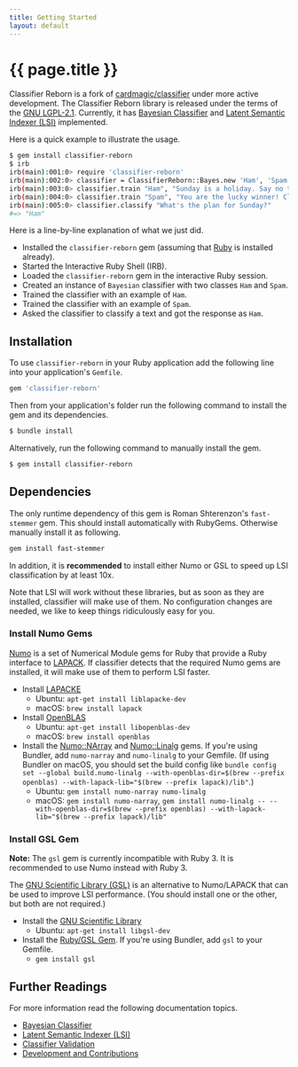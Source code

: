 ```yaml
---
title: Getting Started
layout: default
---
```


# {{ page.title }}

Classifier Reborn is a fork of [cardmagic/classifier](https://github.com/cardmagic/classifier) under more active development.
The Classifier Reborn library is released under the terms of the [GNU LGPL-2.1](https://github.com/jekyll/classifier-reborn/blob/master/LICENSE).
Currently, it has [Bayesian Classifier](https://en.wikipedia.org/wiki/Naive_Bayes_classifier) and [Latent Semantic Indexer (LSI)](https://en.wikipedia.org/wiki/Latent_semantic_analysis) implemented.

Here is a quick example to illustrate the usage.

```bash
$ gem install classifier-reborn
$ irb
irb(main):001:0> require 'classifier-reborn'
irb(main):002:0> classifier = ClassifierReborn::Bayes.new 'Ham', 'Spam'
irb(main):003:0> classifier.train "Ham", "Sunday is a holiday. Say no to work on Sunday!"
irb(main):004:0> classifier.train "Spam", "You are the lucky winner! Claim your holiday prize."
irb(main):005:0> classifier.classify "What's the plan for Sunday?"
#=> "Ham"
```

Here is a line-by-line explanation of what we just did.

* Installed the `classifier-reborn` gem (assuming that [Ruby](https://www.ruby-lang.org/en/) is installed already).
* Started the Interactive Ruby Shell (IRB).
* Loaded the `classifier-reborn` gem in the interactive Ruby session.
* Created an instance of `Bayesian` classifier with two classes `Ham` and `Spam`.
* Trained the classifier with an example of `Ham`.
* Trained the classifier with an example of `Spam`.
* Asked the classifier to classify a text and got the response as `Ham`.

## Installation

To use `classifier-reborn` in your Ruby application add the following line into your application's `Gemfile`.

```ruby
gem 'classifier-reborn'
```

Then from your application's folder run the following command to install the gem and its dependencies.

```bash
$ bundle install
```

Alternatively, run the following command to manually install the gem.

```bash
$ gem install classifier-reborn
```

## Dependencies

The only runtime dependency of this gem is Roman Shterenzon's `fast-stemmer` gem. This should install automatically with RubyGems. Otherwise manually install it as following.

```bash
gem install fast-stemmer
```

In addition, it is **recommended** to install either Numo or GSL to speed up LSI classification by at least 10x.

Note that LSI will work without these libraries, but as soon as they are installed, classifier will make use of them. No configuration changes are needed, we like to keep things ridiculously easy for you.

### Install Numo Gems

[Numo](https://ruby-numo.github.io/narray/) is a set of Numerical Module gems for Ruby that provide a Ruby interface to [LAPACK](http://www.netlib.org/lapack/). If classifier detects that the required Numo gems are installed, it will make use of them to perform LSI faster. 

* Install [LAPACKE](https://www.netlib.org/lapack/lapacke.html)
  * Ubuntu: `apt-get install liblapacke-dev`
  * macOS: `brew install lapack`
* Install [OpenBLAS](https://www.openblas.net/)
  * Ubuntu: `apt-get install libopenblas-dev`
  * macOS: `brew install openblas`
* Install the [Numo::NArray](https://ruby-numo.github.io/narray/) and [Numo::Linalg](https://ruby-numo.github.io/linalg/) gems. If you're using Bundler, add `numo-narray` and `numo-linalg` to your Gemfile. (If using Bundler on macOS, you should set the build config like `bundle config set --global build.numo-linalg --with-openblas-dir=$(brew --prefix openblas) --with-lapack-lib="$(brew --prefix lapack)/lib"`.)
  * Ubuntu: `gem install numo-narray numo-linalg`
  * macOS: `gem install numo-narray`, `gem install numo-linalg -- --with-openblas-dir=$(brew --prefix openblas) --with-lapack-lib="$(brew --prefix lapack)/lib"`

### Install GSL Gem

**Note:** The `gsl` gem is currently incompatible with Ruby 3. It is recommended to use Numo instead with Ruby 3.

The [GNU Scientific Library (GSL)](http://www.gnu.org/software/gsl) is an alternative to Numo/LAPACK that can be used to improve LSI performance. (You should install one or the other, but both are not required.)

* Install the [GNU Scientific Library](http://www.gnu.org/software/gsl)
  * Ubuntu: `apt-get install libgsl-dev`
* Install the [Ruby/GSL Gem](https://rubygems.org/gems/gsl). If you're using Bundler, add `gsl` to your Gemfile.
  * `gem install gsl`


## Further Readings

For more information read the following documentation topics.

* [Bayesian Classifier](bayes)
* [Latent Semantic Indexer (LSI)](lsi)
* [Classifier Validation](validation)
* [Development and Contributions](development)
